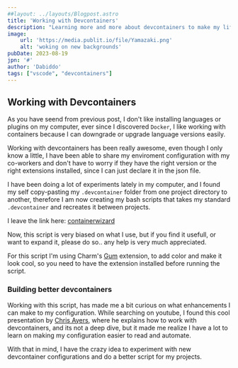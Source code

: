```yaml
---
##layout: ../layouts/Blogpost.astro
title: 'Working with Devcontainers'
description: "Learning more and more about devcontainers to make my life easier"
image:
    url: 'https://media.publit.io/file/Yamazaki.png' 
    alt: 'woking on new backgrounds'
pubDate: 2023-08-19
jpn: '#'
author: 'Dabiddo'
tags: ["vscode", "devcontainers"]
---
```


## Working with Devcontainers
As you have seend from previous post, I don't like installing languages or plugins on my computer, ever since I discovered `Docker`, I like
working with containers because I can downgrade or upgrade language versions easily.

Working with devcontainers has been really awesome, even though I only know a little, I have been able to share my enviroment configuration with my co-workers and don't have to worry if they have the right version or the right extensions installed, since I can just declare it in the json file.

I have been doing a lot of experiments lately in my computer, and I found my self copy-pasting my `.devcontainer` folder from one project directory to another, therefore I am now creating my bash scripts that takes my standard `.devcontainer` and recreates it between projects.

I leave the link here: [containerwizard](https://github.com/dabiddo/containerwizard)

Now, this script is very biased on what I use, but if you find it usefull, or want to expand it, please do so.. any help is very much appreciated.

For this script I'm using Charm's [Gum](https://github.com/charmbracelet/gum) extension, to add color and make it look cool, so you need to have the extension installed before running the script.

### Building better devcontainers
Working with this script, has made me a bit curious on what enhancements I can make to my configuration. While searching on youtube, I found this cool presentation by [Chris Ayers](https://youtu.be/HV7LJ_LUZ5A), where he explains how to work with devcontainers, and its not a deep dive, but it made me realize I have a lot to learn on making my configuration easier to read and automate.

With that in mind, I have the crazy idea to experiment with new devcontainer configurations and do a better script for my projects.